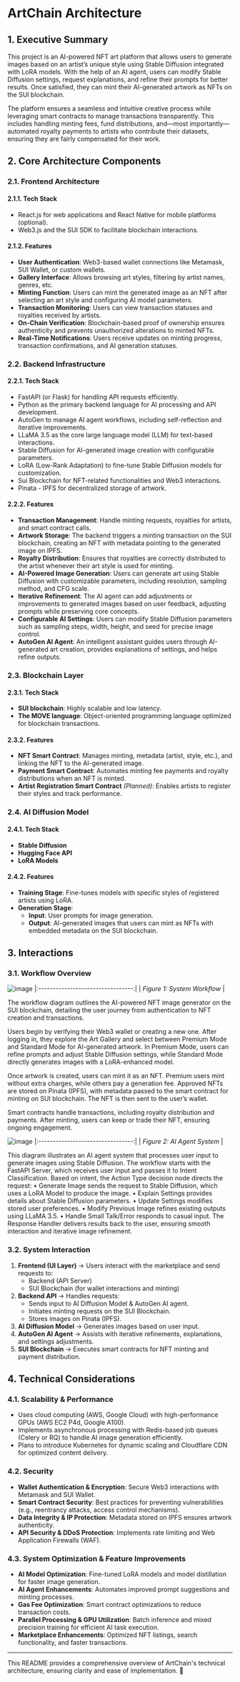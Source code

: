 # ArtChain Architecture

## 1. Executive Summary

This project is an AI-powered NFT art platform that allows users to generate images based on an artist’s unique style using Stable Diffusion integrated with LoRA models. With the help of an AI agent, users can modify Stable Diffusion settings, request explanations, and refine their prompts for better results. Once satisfied, they can mint their AI-generated artwork as NFTs on the SUI blockchain. 

The platform ensures a seamless and intuitive creative process while leveraging smart contracts to manage transactions transparently. This includes handling minting fees, fund distributions, and—most importantly—automated royalty payments to artists who contribute their datasets, ensuring they are fairly compensated for their work.

## 2. Core Architecture Components

### 2.1. Frontend Architecture

#### 2.1.1. Tech Stack
- React.js for web applications and React Native for mobile platforms (optional).
- Web3.js and the SUI SDK to facilitate blockchain interactions.

#### 2.1.2. Features
- **User Authentication**: Web3-based wallet connections like Metamask, SUI Wallet, or custom wallets.
- **Gallery Interface**: Allows browsing art styles, filtering by artist names, genres, etc.
- **Minting Function**: Users can mint the generated image as an NFT after selecting an art style and configuring AI model parameters.
- **Transaction Monitoring**: Users can view transaction statuses and royalties received by artists.
- **On-Chain Verification**: Blockchain-based proof of ownership ensures authenticity and prevents unauthorized alterations to minted NFTs.
- **Real-Time Notifications**: Users receive updates on minting progress, transaction confirmations, and AI generation statuses.

### 2.2. Backend Infrastructure

#### 2.2.1. Tech Stack
- FastAPI (or Flask) for handling API requests efficiently.
- Python as the primary backend language for AI processing and API development.
- AutoGen to manage AI agent workflows, including self-reflection and iterative improvements.
- LLaMA 3.5 as the core large language model (LLM) for text-based interactions.
- Stable Diffusion for AI-generated image creation with configurable parameters.
- LoRA (Low-Rank Adaptation) to fine-tune Stable Diffusion models for customization.
- Sui Blockchain for NFT-related functionalities and Web3 interactions.
- Pinata - IPFS for decentralized storage of artwork.

#### 2.2.2. Features
- **Transaction Management**: Handle minting requests, royalties for artists, and smart contract calls.
- **Artwork Storage**: The backend triggers a minting transaction on the SUI blockchain, creating an NFT with metadata pointing to the generated image on IPFS.
- **Royalty Distribution**: Ensures that royalties are correctly distributed to the artist whenever their art style is used for minting.
- **AI-Powered Image Generation**: Users can generate art using Stable Diffusion with customizable parameters, including resolution, sampling method, and CFG scale.
- **Iterative Refinement**: The AI agent can add adjustments or improvements to generated images based on user feedback, adjusting prompts while preserving core concepts.
- **Configurable AI Settings**: Users can modify Stable Diffusion parameters such as sampling steps, width, height, and seed for precise image control.
- **AutoGen AI Agent**: An intelligent assistant guides users through AI-generated art creation, provides explanations of settings, and helps refine outputs.

### 2.3. Blockchain Layer

#### 2.3.1. Tech Stack
- **SUI blockchain**: Highly scalable and low latency.
- **The MOVE language**: Object-oriented programming language optimized for blockchain transactions.

#### 2.3.2. Features
- **NFT Smart Contract**: Manages minting, metadata (artist, style, etc.), and linking the NFT to the AI-generated image.
- **Payment Smart Contract**: Automates minting fee payments and royalty distributions when an NFT is minted.
- **Artist Registration Smart Contract** *(Planned)*: Enables artists to register their styles and track performance.

### 2.4. AI Diffusion Model

#### 2.4.1. Tech Stack
- **Stable Diffusion**
- **Hugging Face API**
- **LoRA Models**

#### 2.4.2. Features
- **Training Stage**: Fine-tunes models with specific styles of registered artists using LoRA.
- **Generation Stage**:
  - **Input**: User prompts for image generation.
  - **Output**: AI-generated images that users can mint as NFTs with embedded metadata on the SUI blockchain.

## 3. Interactions

### 3.1. Workflow Overview
![image](https://github.com/user-attachments/assets/8ebd8d45-967b-4faa-b8f0-cb840274fe4a)
|:---------------------------------:|
| *Figure 1: System Workflow* |

The workflow diagram outlines the AI-powered NFT image generator on the SUI blockchain, detailing the user journey from authentication to NFT creation and transactions.

Users begin by verifying their Web3 wallet or creating a new one. After logging in, they explore the Art Gallery and select between Premium Mode and Standard Mode for AI-generated artwork. In Premium Mode, users can refine prompts and adjust Stable Diffusion settings, while Standard Mode directly generates images with a LoRA-enhanced model.

Once artwork is created, users can mint it as an NFT. Premium users mint without extra charges, while others pay a generation fee. Approved NFTs are stored on Pinata (IPFS), with metadata passed to the smart contract for minting on SUI blockchain. The NFT is then sent to the user’s wallet.

Smart contracts handle transactions, including royalty distribution and payments. After minting, users can keep or trade their NFT, ensuring ongoing engagement.

![image](https://github.com/user-attachments/assets/c082ac8a-3158-41ea-8e0b-21e51bd85863)
|:---------------------------------:|
| *Figure 2: AI Agent System* |

This diagram illustrates an AI agent system that processes user input to generate images using Stable Diffusion. The workflow starts with the FastAPI Server, which receives user input and passes it to Intent Classification. Based on intent, the Action Type decision node directs the request:
•	Generate Image sends the request to Stable Diffusion, which uses a LoRA Model to produce the image.
•	Explain Settings provides details about Stable Diffusion parameters.
•	Update Settings modifies stored user preferences.
•	Modify Previous Image refines existing outputs using LLaMA 3.5.
•	Handle Small Talk/Error responds to casual input.
The Response Handler delivers results back to the user, ensuring smooth interaction and iterative image refinement.


### 3.2. System Interaction

1. **Frontend (UI Layer)** → Users interact with the marketplace and send requests to:
   - Backend (API Server)
   - SUI Blockchain (for wallet interactions and minting)
2. **Backend API** → Handles requests:
   - Sends input to AI Diffusion Model & AutoGen AI agent.
   - Initiates minting requests on the SUI Blockchain.
   - Stores images on Pinata (IPFS).
3. **AI Diffusion Model** → Generates images based on user input.
4. **AutoGen AI Agent** → Assists with iterative refinements, explanations, and settings adjustments.
5. **SUI Blockchain** → Executes smart contracts for NFT minting and payment distribution.

## 4. Technical Considerations

### 4.1. Scalability & Performance
- Uses cloud computing (AWS, Google Cloud) with high-performance GPUs (AWS EC2 P4d, Google A100).
- Implements asynchronous processing with Redis-based job queues (Celery or RQ) to handle AI image generation efficiently.
- Plans to introduce Kubernetes for dynamic scaling and Cloudflare CDN for optimized content delivery.

### 4.2. Security
- **Wallet Authentication & Encryption**: Secure Web3 interactions with Metamask and SUI Wallet.
- **Smart Contract Security**: Best practices for preventing vulnerabilities (e.g., reentrancy attacks, access control mechanisms).
- **Data Integrity & IP Protection**: Metadata stored on IPFS ensures artwork authenticity.
- **API Security & DDoS Protection**: Implements rate limiting and Web Application Firewalls (WAF).

### 4.3. System Optimization & Feature Improvements
- **AI Model Optimization**: Fine-tuned LoRA models and model distillation for faster image generation.
- **AI Agent Enhancements**: Automates improved prompt suggestions and minting processes.
- **Gas Fee Optimization**: Smart contract optimizations to reduce transaction costs.
- **Parallel Processing & GPU Utilization**: Batch inference and mixed precision training for efficient AI task execution.
- **Marketplace Enhancements**: Optimized NFT listings, search functionality, and faster transactions.

---

This README provides a comprehensive overview of ArtChain's technical architecture, ensuring clarity and ease of implementation. 🚀

